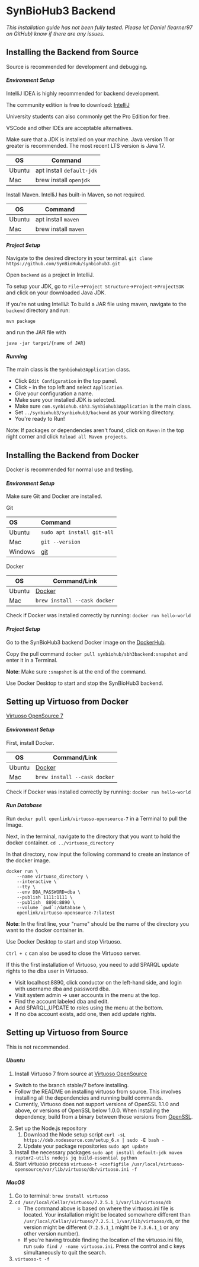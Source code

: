 # SynBioHub3 Backend

_This installation guide has not been fully tested. Please let Daniel (learner97 on GitHub) know if there are any issues._

## **Installing the Backend from Source**

Source is recommended for development and debugging. 

#### _Environment Setup_
IntelliJ IDEA is highly recommended for backend development.

The community edition is free to download: [IntelliJ](https://www.jetbrains.com/idea/download/)

University students can also commonly get the Pro Edition for free. 

VSCode and other IDEs are acceptable alternatives. 

Make sure that a JDK is installed on your machine.
Java version 11 or greater is recommended. The most recent LTS version is Java 17. 

| OS     | Command                   |
|--------|---------------------------|
| Ubuntu | apt install `default-jdk` |
| Mac    | brew install `openjdk`    |

Install Maven. IntelliJ has built-in Maven, so not required. 

| OS     | Command              |
|--------|----------------------|
| Ubuntu | apt install `maven`  |
| Mac    | brew install `maven` |


#### _Project Setup_

Navigate to the desired directory in your terminal.
``git clone https://github.com/SynBioHub/synbiohub3.git``

Open ``backend`` as a project in IntelliJ.

To setup your JDK, go to ``File``->``Project Structure``->``Project``->``ProjectSDK``
and click on your downloaded Java JDK.

If you're not using IntelliJ:
To build a JAR file using maven, navigate to the ``backend`` directory and run:

``mvn package``

and run the JAR file with

``java -jar target/{name of JAR}``

#### _Running_

The main class is the ``Synbiohub3Application`` class.

- Click ``Edit Configuration`` in the top panel.
- Click `+` in the top left and select ``Application``.
- Give your configuration a name.
- Make sure your installed JDK is selected.
- Make sure ``com.synbiohub.sbh3.Synbiohub3Application`` is the main class.
- Set ``../synbiohub3/synbiohub3/backend`` as your working directory. 
- You're ready to Run!

Note: If packages or dependencies aren't found, click on ``Maven`` in the top right corner
and click ``Reload all Maven projects``.

## **Installing the Backend from Docker**

Docker is recommended for normal use and testing. 

#### _Environment Setup_

Make sure Git and Docker are installed. 

Git

| OS      | Command                                 |
|:--------|:----------------------------------------|
| Ubuntu  | ``sudo apt install git-all``            |
| Mac     | ``git --version``                       |
| Windows | [git](https://git-scm.com/download/win) |

Docker

| OS     | Command/Link                                             |
|--------|----------------------------------------------------------|
| Ubuntu | [Docker](https://docs.docker.com/engine/install/ubuntu/) |
| Mac    | ``brew install --cask docker``                           |

Check if Docker was installed correctly by running:
``docker run hello-world``

#### _Project Setup_

Go to the SynBioHub3 backend Docker image on the [DockerHub](https://hub.docker.com/r/synbiohub/sbh3backend).

Copy the pull command ``docker pull synbiohub/sbh3backend:snapshot`` and enter it in a Terminal.

**Note**: Make sure ``:snapshot`` is at the end of the command. 

Use Docker Desktop to start and stop the SynBioHub3 backend.

## Setting up Virtuoso from Docker

[Virtuoso OpenSource 7](https://hub.docker.com/r/openlink/virtuoso-opensource-7)

#### _Environment Setup_

First, install Docker.

| OS     | Command/Link                                             |
|--------|----------------------------------------------------------|
| Ubuntu | [Docker](https://docs.docker.com/engine/install/ubuntu/) |
| Mac    | ``brew install --cask docker``                           |

Check if Docker was installed correctly by running:
``docker run hello-world``

#### _Run Database_

Run ``docker pull openlink/virtuoso-opensource-7`` in a Terminal to pull the Image.

Next, in the terminal, navigate to the directory that you want to hold the docker container. 
``cd ../virtuoso_directory``

In that directory, now input the following command to create an instance of the docker image.

```
docker run \
    --name virtuoso_directory \
    --interactive \
    --tty \
    --env DBA_PASSWORD=dba \
    --publish 1111:1111 \
    --publish  8890:8890 \
    --volume `pwd`:/database \
    openlink/virtuoso-opensource-7:latest
```

**Note**: In the first line, your "name" should be the name of the directory you
want to the docker container in.

Use Docker Desktop to start and stop Virtuoso.

``Ctrl + c`` can also be used to close the Virtuoso server.

If this the first installation of Virtuoso, you need to add SPARQL update rights to the dba user in Virtuoso.
* Visit localhost:8890, click conductor on the left-hand side, and login with username dba and password dba.
* Visit system admin -> user accounts in the menu at the top.
* Find the account labeled dba and edit.
* Add SPARQL_UPDATE to roles using the menu at the bottom.
* If no dba account exists, add one, then add update rights.

## **Setting up Virtuoso from Source**

This is not recommended.

#### _Ubuntu_
1. Install Virtuoso 7 from source at [Virtuoso OpenSource](https://github.com/openlink/virtuoso-opensource)
* Switch to the branch stable/7 before installing.
* Follow the README on installing virtuoso from source.
  This involves installing all the dependencies and running build commands.
* Currently, Virtuoso does not support versions of OpenSSL 1.1.0 and above, or versions of OpenSSL below 1.0.0.
  When installing the dependency, build from a binary between those versions from [OpenSSL](https://www.openssl.org/source/).
2. Set up the Node.js repository
   1. Download the Node setup script `curl -sL https://deb.nodesource.com/setup_6.x | sudo -E bash -`
   2. Update your package repositories `sudo apt update`
3. Install the necessary packages `sudo apt install default-jdk maven raptor2-utils nodejs jq build-essential python`
4. Start virtuoso process `virtuoso-t +configfile /usr/local/virtuoso-opensource/var/lib/virtuoso/db/virtuoso.ini -f`

#### _MacOS_
1. Go to terminal: ``brew install virtuoso``
2. `cd /usr/local/Cellar/virtuoso/7.2.5.1_1/var/lib/virtuoso/db`
   * The command above is based on where the virtuoso.ini file is located. Your installation might be located
     somewhere different than `/usr/local/Cellar/virtuoso/7.2.5.1_1/var/lib/virtuoso/db`, or the version might be
     different (`7.2.5.1_1` might be `7.3.6.1_1` or any other version number).
   * If you're having trouble finding the location of the virtuoso.ini file, run `sudo find / -name virtuoso.ini`.
     Press the control and c keys simultaneously to quit the search.
3. `virtuoso-t -f`